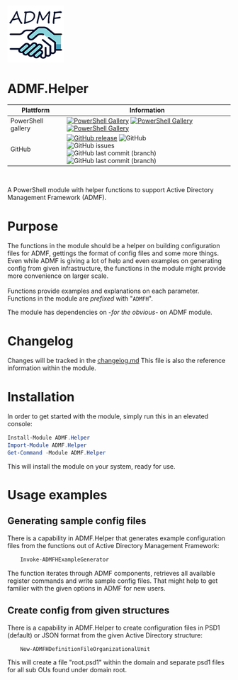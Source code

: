 ﻿![logo][]
# ADMF.Helper
| Plattform | Information |
| --------- | ----------- |
| PowerShell gallery | [![PowerShell Gallery](https://img.shields.io/powershellgallery/v/ADMF.Helper?label=psgallery)](https://www.powershellgallery.com/packages/ADMF.Helper) [![PowerShell Gallery](https://img.shields.io/powershellgallery/p/ADMF.Helper)](https://www.powershellgallery.com/packages/ADMF.Helper) [![PowerShell Gallery](https://img.shields.io/powershellgallery/dt/ADMF.Helper?style=plastic)](https://www.powershellgallery.com/packages/ADMF.Helper) |
| GitHub  | [![GitHub release](https://img.shields.io/github/release/AndiBellstedt/ADMF.Helper.svg)](https://github.com/AndiBellstedt/ADMF.Helper/releases/latest) ![GitHub](https://img.shields.io/github/license/AndiBellstedt/ADMF.Helper?style=plastic) <br> ![GitHub issues](https://img.shields.io/github/issues-raw/AndiBellstedt/ADMF.Helper?style=plastic) <br> ![GitHub last commit (branch)](https://img.shields.io/github/last-commit/AndiBellstedt/ADMF.Helper/master?label=last%20commit%3A%20master&style=plastic) <br> ![GitHub last commit (branch)](https://img.shields.io/github/last-commit/AndiBellstedt/ADMF.Helper/Development?label=last%20commit%3A%20development&style=plastic) |
<br>

A PowerShell module with helper functions to support Active Directory Management Framework (ADMF).


# Purpose
The functions in the module should be a helper on building configuration files for ADMF, gettings the format of config files and some more things.\
Even while ADMF is giving a lot of help and even examples on generating config from given infrastructure, the functions in the module might provide more convenience on larger scale.\
\
Functions provide examples and explanations on each parameter.\
Functions in the module are *prefixed* with "`ADMFH`".

The module has dependencies on *-for the obvious-* on ADMF module.

# Changelog
Changes will be tracked in the [changelog.md](ADMF.Helper/changelog.md)
This file is also the reference information within the module.

# Installation
In order to get started with the module, simply run this in an elevated console:
```powershell
Install-Module ADMF.Helper
Import-Module ADMF.Helper
Get-Command -Module ADMF.Helper
```
This will install the module on your system, ready for use.

# Usage examples
## Generating sample config files
There is a capability in ADMF.Helper that generates example configuration files from the functions out of Active Directory Management Framework:
```powershell
    Invoke-ADMFHExampleGenerator
```
The function iterates through ADMF components, retrieves all available register commands and write sample config files. That might help to get familier with the given options in ADMF for new users.

## Create config from given structures
There is a capability in ADMF.Helper to create configuration files in PSD1 (default) or JSON format from the given Active Directory structure:
```powershell
    New-ADMFHDefinitionFileOrganizationalUnit
```
This will create a file "root.psd1" within the domain and separate psd1 files for all sub OUs found under domain root.

[logo]: assets/ADMF.Helper_128x128.png